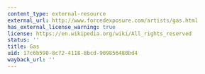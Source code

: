 ```yaml
---
content_type: external-resource
external_url: http://www.forcedexposure.com/artists/gas.html
has_external_license_warning: true
license: https://en.wikipedia.org/wiki/All_rights_reserved
status: ''
title: Gas
uid: 17c6b590-8c72-4118-8bcd-909856480bd4
wayback_url: ''
---
```

